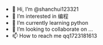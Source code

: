 - 👋 Hi, I’m @shanchui123321
- 👀 I’m interested in 编程
- 🌱 I’m currently learning python
- 💞️ I’m looking to collaborate on ...
- 📫 How to reach me qq1723181613

<!---
shanchui123321/shanchui123321 is a ✨ special ✨ repository because its `README.md` (this file) appears on your GitHub profile.
You can click the Preview link to take a look at your changes.
--->

